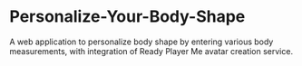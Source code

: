 # Personalize-Your-Body-Shape
A web application to personalize body shape by entering various body measurements, with integration of Ready Player Me avatar creation service.

